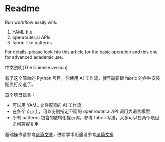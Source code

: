 # Readme

Run workflow easily with:

1. YAML file
2. openrouter.ai APIs
3. fabric-like patterns

For details, please look into [this article](https://wshuyi.medium.com/how-to-create-and-run-your-own-ai-workflows-with-ease-1a611e16d48f) for the basic operation and [this one](https://www.patreon.com/posts/how-to-use-line-110869551?utm_medium=clipboard_copy&utm_source=copyLink&utm_campaign=postshare_creator&utm_content=join_link) for advanced academic use.

中文说明(The Chinese version)

有了这个简单的 Python 项目，你使用 AI 工作流，就不需要跟 fabric 的各种安装配置打交道了。

这个项目包含：
- 可以用 YAML 文件配置的 AI 工作流
- 在各个节点上，可以分别指定不同的 openrouter.ai API 调用大语言模型
- 所有 patterns 包含的结构化提示词，参考 fabric 写法，大多可以在两个项目之间兼容复用

基础操作请参考[这篇文章](https://mp.weixin.qq.com/s/tHIbczDuVfNdbmJlN6Xs9A)，进阶学术用途请参考[这篇文章](https://mp.weixin.qq.com/s/Xbfhh0w6-iNBpE7FExrRrA)